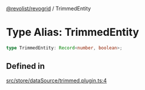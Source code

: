 [@revolist/revogrid](README.md) / TrimmedEntity

# Type Alias: TrimmedEntity

```ts
type TrimmedEntity: Record<number, boolean>;
```

## Defined in

[src/store/dataSource/trimmed.plugin.ts:4](https://github.com/revolist/revogrid/blob/7441a116e7c14801fe05f009e2206ea7b70630f5/src/store/dataSource/trimmed.plugin.ts#L4)
